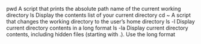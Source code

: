 pwd A script that prints the absolute path name of the current working directory
ls Display the contents list of your current directory
cd ~ A script that changes the working directory to the user’s home directory
ls -l Display current directory contents in a long format
ls -la Display current directory contents, including hidden files (starting with .). Use the long format
